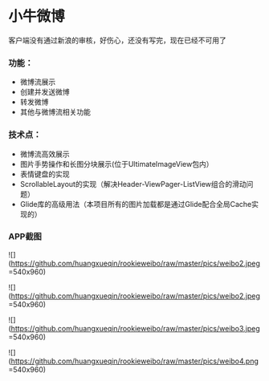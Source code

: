 # 小牛微博

客户端没有通过新浪的审核，好伤心，还没有写完，现在已经不可用了

### 功能：
- 微博流展示
- 创建并发送微博
- 转发微博
- 其他与微博流相关功能

### 技术点：
- 微博流高效展示
- 图片手势操作和长图分块展示(位于UltimateImageView包内）
- 表情键盘的实现
- ScrollableLayout的实现（解决Header-ViewPager-ListView组合的滑动问题）
- Glide库的高级用法（本项目所有的图片加载都是通过Glide配合全局Cache实现的）

### APP截图

![](https://github.com/huangxueqin/rookieweibo/raw/master/pics/weibo2.jpeg =540x960)

![](https://github.com/huangxueqin/rookieweibo/raw/master/pics/weibo2.jpeg =540x960)

![](https://github.com/huangxueqin/rookieweibo/raw/master/pics/weibo3.jpeg =540x960)

![](https://github.com/huangxueqin/rookieweibo/raw/master/pics/weibo4.png =540x960)

